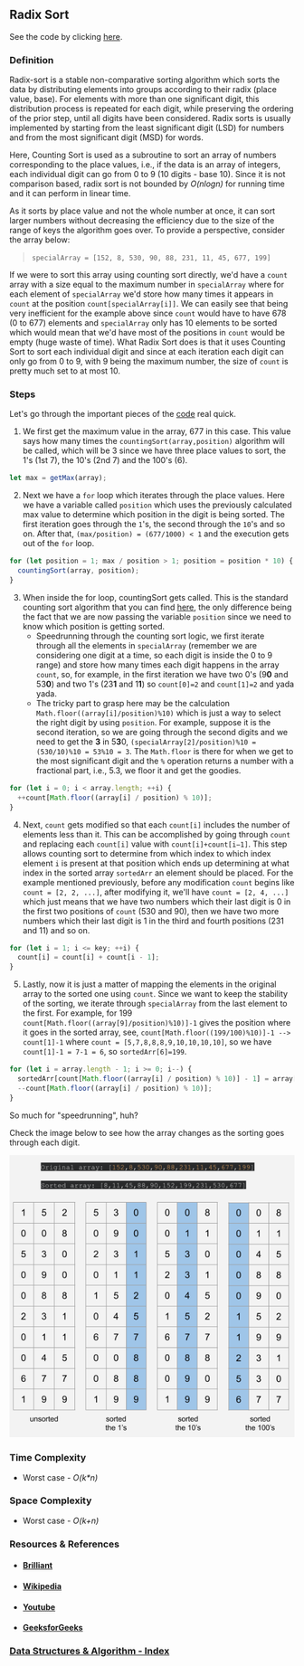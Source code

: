## Radix Sort

See the code by clicking [here](/Algorithms/Sorting/Radix%20Sort/radixSort.js).

### Definition

Radix-sort is a stable non-comparative sorting algorithm which sorts the data by distributing elements into groups according to their radix (place value, base). For elements with more than one significant digit, this distribution process is repeated for each digit, while preserving the ordering of the prior step, until all digits have been considered. Radix sorts is usually implemented by starting from the least significant digit (LSD) for numbers and from the most significant digit (MSD) for words.

Here, Counting Sort is used as a subroutine to sort an array of numbers corresponding to the place values, i.e., if the data is an array of integers, each individual digit can go from 0 to 9 (10 digits - base 10). Since it is not comparison based, radix sort is not bounded by _O(nlog⁡n)_ for running time and it can perform in linear time.

As it sorts by place value and not the whole number at once, it can sort larger numbers without decreasing the efficiency due to the size of the range of keys the algorithm goes over. To provide a perspective, consider the array below:

> `specialArray = [152, 8, 530, 90, 88, 231, 11, 45, 677, 199]`

If we were to sort this array using counting sort directly, we'd have a `count` array with a size equal to the maximum number in `specialArray` where for each element of `specialArray` we'd store how many times it appears in `count` at the position `count[specialArray[i]]`. We can easily see that being very inefficient for the example above since `count` would have to have 678 (0 to 677) elements and `specialArray` only has 10 elements to be sorted which would mean that we'd have most of the positions in `count` would be empty (huge waste of time). What Radix Sort does is that it uses Counting Sort to sort each individual digit and since at each iteration each digit can only go from 0 to 9, with 9 being the maximum number, the size of `count` is pretty much set to at most 10.

### Steps

Let's go through the important pieces of the [code](radixSort.js) real quick.

1. We first get the maximum value in the array, 677 in this case. This value says how many times the `countingSort(array,position)` algorithm will be called, which will be 3 since we have three place values to sort, the 1's (1st 7), the 10's (2nd 7) and the 100's (6).

```javascript
let max = getMax(array);
```

2. Next we have a `for` loop which iterates through the place values. Here we have a variable called `position` which uses the previously calculated max value to determine which position in the digit is being sorted. The first iteration goes through the `1`'s, the second through the `10`'s and so on. After that, `(max/position) = (677/1000) < 1` and the execution gets out of the `for` loop.

```javascript
for (let position = 1; max / position > 1; position = position * 10) {
  countingSort(array, position);
}
```

3. When inside the for loop, countingSort gets called. This is the standard counting sort algorithm that you can find [here](../Counting%20Sort/countingSort.js), the only difference being the fact that we are now passing the variable `position` since we need to know which position is getting sorted.
   - Speedrunning through the counting sort logic, we first iterate through all the elements in `specialArray` (remember we are considering one digit at a time, so each digit is inside the 0 to 9 range) and store how many times each digit happens in the array `count`, so, for example, in the first iteration we have two 0's (9**0** and 53**0**) and two 1's (23**1** and 1**1**) so `count[0]=2` and `count[1]=2` and yada yada.
   - The tricky part to grasp here may be the calculation `Math.floor((array[i]/position)%10)` which is just a way to select the right digit by using `position`. For example, suppose it is the second iteration, so we are going through the second digits and we need to get the **3** in 5**3**0, `(specialArray[2]/position)%10 = (530/10)%10 = 53%10 = 3`. The `Math.floor` is there for when we get to the most significant digit and the `%` operation returns a number with a fractional part, i.e., 5.3, we floor it and get the goodies.

```javascript
for (let i = 0; i < array.length; ++i) {
  ++count[Math.floor((array[i] / position) % 10)];
}
```

4. Next, `count` gets modified so that each `count[i]` includes the number of elements less than it. This can be accomplished by going through `count` and replacing each `count[i]` value with `count[i]+count[i−1]`. This step allows counting sort to determine from which index to which index element `i` is present at that position which ends up determining at what index in the sorted array `sortedArr` an element should be placed. For the example mentioned previously, before any modification `count` begins like `count = [2, 2, ...]`, after modifying it, we'll have `count = [2, 4, ...]` which just means that we have two numbers which their last digit is 0 in the first two positions of `count` (530 and 90), then we have two more numbers which their last digit is 1 in the third and fourth positions (231 and 11) and so on.

```javascript
for (let i = 1; i <= key; ++i) {
  count[i] = count[i] + count[i - 1];
}
```

5. Lastly, now it is just a matter of mapping the elements in the original array to the sorted one using `count`. Since we want to keep the stability of the sorting, we iterate through `specialArray` from the last element to the first. For example, for 199 `count[Math.floor((array[9]/position)%10)]-1` gives the position where it goes in the sorted array, see, `count[Math.floor((199/100)%10)]-1 --> count[1]-1` where `count = [5,7,8,8,8,9,10,10,10,10]`, so we have `count[1]-1 = 7-1 = 6`, so `sortedArr[6]=199`.

```javascript
for (let i = array.length - 1; i >= 0; i--) {
  sortedArr[count[Math.floor((array[i] / position) % 10)] - 1] = array[i];
  --count[Math.floor((array[i] / position) % 10)];
}
```

So much for "speedrunning", huh?

Check the image below to see how the array changes as the sorting goes through each digit.

![radix-sort](../../../resources/img/radix-sort-01.png)

### Time Complexity

- Worst case - _O(k\*n)_

### Space Complexity

- Worst case - _O(k+n)_

### Resources & References

- #### [Brilliant](https://brilliant.org/wiki/radix-sort/)
- #### [Wikipedia](https://en.wikipedia.org/wiki/Radix_sort)
- #### [Youtube](https://www.youtube.com/watch?v=Il45xNUHGp0&list=PLdo5W4Nhv31bbKJzrsKfMpo_grxuLl8LU&index=107)
- #### [GeeksforGeeks](https://www.geeksforgeeks.org/radix-sort/)

### [Data Structures & Algorithm - Index](../../../README.md)
